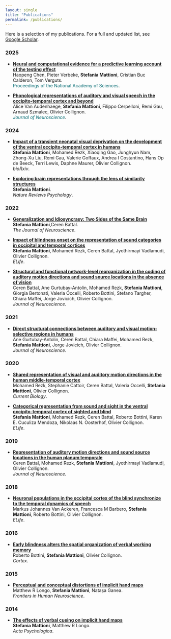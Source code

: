 ```yaml
---
layout: single
title: "Publications"
permalink: /publications/
---
```


Here is a selection of my publications. For a full and updated list, see [Google Scholar](https://scholar.google.com/citations?hl=fr&user=dD6BUzYAAAAJ&view_op=list_works&sortby=pubdate).

### 2025
- **[Neural and computational evidence for a predictive learning account of the testing effect](https://www.pnas.org/doi/abs/10.1073/pnas.2506530122)**  
Haopeng Chen, Pieter Verbeke, **Stefania Mattioni**, Cristian Buc Calderon, Tom Verguts.  
<span style="color:#006970">Proceedings of the National Academy of Sciences</span>. 


- **[Phonological representations of auditory and visual speech in the occipito-temporal cortex and beyond](https://www.jneurosci.org/content/jneuro/45/26/e1415242025.full.pdf?casa_token=MYIIgC1dv98AAAAA:mJC_hmsF-W53NCUU5YG-t0M149ig5iabYGpRjKqMt-w2poWyJg8gszdlWGetthInb8L8GDXGmYrq9Bn4)**  
Alice Van Audenhaege, **Stefania Mattioni**, Filippo Cerpelloni, Remi Gau, Arnaud Szmalec, Olivier Collignon.  
<span style="color:#006970">*Journal of Neuroscience*</span>.

### 2024
- **[Impact of a transient neonatal visual deprivation on the development of the ventral occipito-temporal cortex in humans](https://www.biorxiv.org/content/10.1101/2024.11.30.625697v1.abstract)**  
**Stefania Mattioni**, Mohamed Rezk, Xiaoqing Gao, Junghyun Nam, Zhong-Xu Liu, Remi Gau, Valerie Goffaux, Andrea I Costantino, Hans Op de Beeck, Terri Lewis, Daphne Maurer, Olivier Collignon.  
*bioRxiv*.

- **[Exploring brain representations through the lens of similarity structures]([https://doi.org/XXXX](https://www.nature.com/articles/s44159-024-00335-8))**  
**Stefania Mattioni**.  
*Nature Reviews Psychology*.

### 2022
- **[Generalization and Idiosyncrasy: Two Sides of the Same Brain](https://www.jneurosci.org/content/jneuro/42/47/8755.full.pdf)**  
  **Stefania Mattioni**,Ceren Battal.  
  *The Journal of Neuroscience*.

- **[Impact of blindness onset on the representation of sound categories in occipital and temporal cortices](https://elifesciences.org/articles/79370)**  
  **Stefania Mattioni**, Mohamed Rezk, Ceren Battal, Jyothirmayi Vadlamudi, Olivier Collignon.  
  *ELife*.

- **[Structural and functional network-level reorganization in the coding of auditory motion directions and sound source locations in the absence of vision](https://www.jneurosci.org/content/jneuro/42/47/8755.full.pdf)**  
Ceren Battal, Ane Gurtubay-Antolin, Mohamed Rezk, **Stefania Mattioni**, Giorgia Bertonati, Valeria Occelli, Roberto Bottini, Stefano Targher, Chiara Maffei, Jorge Jovicich, Olivier Collignon.  
 *Journal of Neuroscience*. 

### 2021
- **[Direct structural connections between auditory and visual motion-selective regions in humans](https://www.jneurosci.org/content/41/11/2393.abstract)**  
Ane Gurtubay-Antolin, Ceren Battal, Chiara Maffei, Mohamed Rezk, **Stefania Mattioni**, Jorge Jovicich, Olivier Collignon.  
*Journal of Neuroscience*.
  
### 2020
- **[Shared representation of visual and auditory motion directions in the human middle-temporal cortex](https://www.cell.com/current-biology/fulltext/S0960-9822(20)30553-4)**  
Mohamed Rezk, Stephanie Cattoir, Ceren Battal, Valeria Occelli, **Stefania Mattioni**, Olivier Collignon.  
 *Current Biology*. 

- **[Categorical representation from sound and sight in the ventral occipito-temporal cortex of sighted and blind](https://elifesciences.org/articles/50732)**  
**Stefania Mattioni**, Mohamed Rezk, Ceren Battal, Roberto Bottini, Karen E. Cuculiza Mendoza, Nikolaas N. Oosterhof, Olivier Collignon.  
*ELife*.
  
### 2019
- **[Representation of auditory motion directions and sound source locations in the human planum temporale](https://www.jneurosci.org/content/39/12/2208.abstract)**  
Ceren Battal, Mohamed Rezk, **Stefania Mattioni**, Jyothirmayi Vadlamudi, Olivier Collignon.  
*Journal of Neuroscience*.

### 2018
- **[Neuronal populations in the occipital cortex of the blind synchronize to the temporal dynamics of speech](https://elifesciences.org/articles/31640)**  
Markus Johannes Van Ackeren, Francesca M Barbero, **Stefania Mattioni**, Roberto Bottini, Olivier Collignon.  
*ELife*.
  
### 2016
- **[Early blindness alters the spatial organization of verbal working memory](https://www.sciencedirect.com/science/article/abs/pii/S0010945216302283)**  
 Roberto Bottini, **Stefania Mattioni**, Olivier Collignon.  
*Cortex*.

### 2015
- **[Perceptual and conceptual distortions of implicit hand maps](https://www.frontiersin.org/journals/human-neuroscience/articles/10.3389/fnhum.2015.00656/full)**  
 Matthew R Longo, **Stefania Mattioni**, Nataşa Ganea.  
 *Frontiers in Human Neuroscience*.
  
### 2014
- **[The effects of verbal cueing on implicit hand maps](https://www.sciencedirect.com/science/article/abs/pii/S0001691814002157)**  
**Stefania Mattioni**, Matthew R Longo.  
*Acta Psychologica*. 
